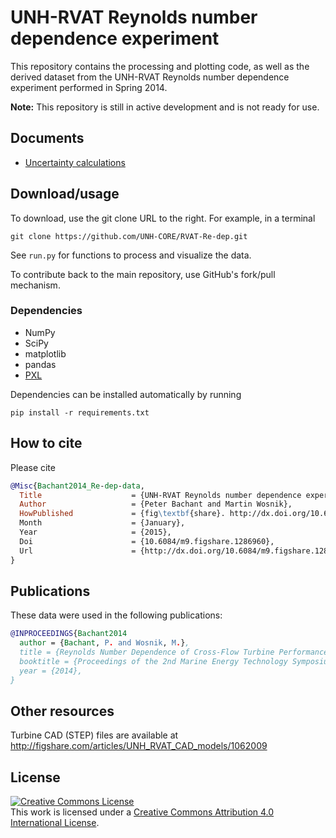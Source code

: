 # UNH-RVAT Reynolds number dependence experiment

This repository contains the processing and plotting code, as well as the 
derived dataset from the UNH-RVAT Reynolds number dependence experiment
performed in Spring 2014.

**Note:** This repository is still in active development and is not ready
for use.

Documents
---------

  * [Uncertainty calculations](http://nbviewer.ipython.org/github/UNH-CORE/RVAT-Re-dep/blob/master/Documents/IPython%20notebooks/uncertainty.ipynb)

Download/usage
--------------

To download, use the git clone URL to the right. For example, in a terminal

    git clone https://github.com/UNH-CORE/RVAT-Re-dep.git

See `run.py` for functions to process and visualize the data.

To contribute back to the main repository, use GitHub's fork/pull mechanism.

### Dependencies

  * NumPy
  * SciPy
  * matplotlib
  * pandas
  * [PXL](https://github.com/petebachant/PXL)

Dependencies can be installed automatically by running

    pip install -r requirements.txt

## How to cite
Please cite 

```bibtex
@Misc{Bachant2014_Re-dep-data,
  Title                    = {UNH-RVAT Reynolds number dependence experiment: Reduced dataset and processing code, rev1},
  Author                   = {Peter Bachant and Martin Wosnik},
  HowPublished             = {fig\textbf{share}. http://dx.doi.org/10.6084/m9.figshare.1286960,
  Month                    = {January},
  Year                     = {2015},
  Doi                      = {10.6084/m9.figshare.1286960},
  Url                      = {http://dx.doi.org/10.6084/m9.figshare.1286960}
}
```

Publications
------------
These data were used in the following publications:

```bibtex
@INPROCEEDINGS{Bachant2014
  author = {Bachant, P. and Wosnik, M.},
  title = {Reynolds Number Dependence of Cross-Flow Turbine Performance and Near-Wake Characteristics},
  booktitle = {Proceedings of the 2nd Marine Energy Technology Symposium METS2014},
  year = {2014},
}
```

Other resources
---------------

Turbine CAD (STEP) files are available at http://figshare.com/articles/UNH_RVAT_CAD_models/1062009

License
-------
<a rel="license" href="http://creativecommons.org/licenses/by/4.0/">
<img alt="Creative Commons License" style="border-width:0" src="http://i.creativecommons.org/l/by/4.0/88x31.png" />
</a><br />This work is licensed under a <a rel="license" href="http://creativecommons.org/licenses/by/4.0/">
Creative Commons Attribution 4.0 International License</a>.
